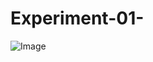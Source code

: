 # Experiment-01-
![Image](https://github.com/user-attachments/assets/6fe7f40d-ff19-4ac8-a96f-3b5ac2b5744e)
